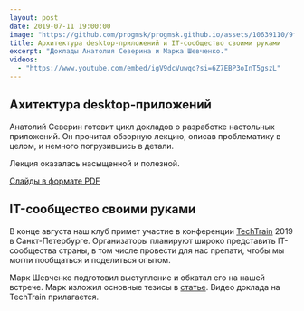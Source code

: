```yaml
---
layout: post
date: 2019-07-11 19:00:00
image: "https://github.com/progmsk/progmsk.github.io/assets/10639110/9fccc60b-8c59-4848-93da-f7cd5501c74e"
title: Архитектура desktop-приложений и IT-сообщество своими руками
excerpt: "Доклады Анатолия Северина и Марка Шевченко."
videos:
  - "https://www.youtube.com/embed/igV9dcVuwqo?si=6Z7EBP3oInT5gszL"
---
```


## Ахитектура desktop-приложений

Анатолий Северин готовит цикл докладов о разработке настольных приложений. Он прочитал обзорную лекцию, описав проблематику в целом, и немного погрузившись в детали.

Лекция оказалась насыщенной и полезной.

[Слайды в формате PDF](https://github.com/progmsk/progmsk.github.io/files/14818275/ui-1.pdf)

## IT-сообщество своими руками

В конце августа наш клуб примет участие в конференции [TechTrain](https://techtrain.ru/) 2019 в Санкт-Петербурге. Организаторы планируют широко представить IT-сообщества страны, в том числе провести для нас препати, чтобы мы могли пообщаться и поделиться опытом.

Марк Шевченко подготовил выступление и обкатал его на нашей встрече.
Марк изложил основные тезисы в [статье](http://markshevchenko.pro/2019/07/11/it-community-with-your-own-hands/).
Видео доклада на TechTrain прилагается.
